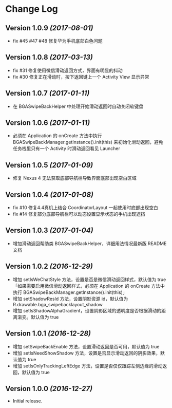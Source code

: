 Change Log
==========

Version 1.0.9 *(2017-08-01)*
----------------------------

* fix #45 #47 #48 修复华为手机底部白色问题

Version 1.0.8 *(2017-03-13)*
----------------------------

* fix #31 修复使用微信滑动返回方式，界面有明显的抖动
* fix #30 修复正在滑动时，按下返回键上一个 Activity View 显示异常

Version 1.0.7 *(2017-01-11)*
----------------------------

* 在 BGASwipeBackHelper 中处理开始滑动返回时自动关闭软键盘

Version 1.0.6 *(2017-01-11)*
----------------------------

* 必须在 Application 的 onCreate 方法中执行 BGASwipeBackManager.getInstance().init(this) 来初始化滑动返回，避免任务栈里只有一个 Activity 时滑动返回看见 Launcher

Version 1.0.5 *(2017-01-09)*
----------------------------

* 修复 Nexus 4 无法获取底部导航栏导致界面底部出现空白区域

Version 1.0.4 *(2017-01-08)*
----------------------------

* fix #10 修复4.4真机上结合 CoordinatorLayout 一起使用时底部出现空白
* fix #14 修复部分底部导航栏可以动态设置显示状态的手机出现遮挡

Version 1.0.3 *(2017-01-04)*
----------------------------

* 增加滑动返回帮助类 BGASwipeBackHelper，详细用法情况最新版 README 文档

Version 1.0.2 *(2016-12-29)*
----------------------------

* 增加 setIsWeChatStyle 方法，设置是否是微信滑动返回样式，默认值为 true「如果需要启用微信滑动返回样式，必须在 Application 的 onCreate 方法中执行 BGASwipeBackManager.getInstance().init(this)」
* 增加 setShadowResId 方法，设置阴影资源 id，默认值为 R.drawable.bga_swipebacklayout_shadow
* 增加 setIsShadowAlphaGradient，设置阴影区域的透明度是否根据滑动的距离渐变。默认值为 true

Version 1.0.1 *(2016-12-28)*
----------------------------

* 增加 setSwipeBackEnable 方法，设置滑动返回是否可用，默认值为 true
* 增加 setIsNeedShowShadow 方法，设置是否显示滑动返回的阴影效果，默认值为 true
* 增加 setIsOnlyTrackingLeftEdge 方法，设置是否仅仅跟踪左侧边缘的滑动返回，默认值为 true

Version 1.0.0 *(2016-12-27)*
----------------------------

* Initial release.
